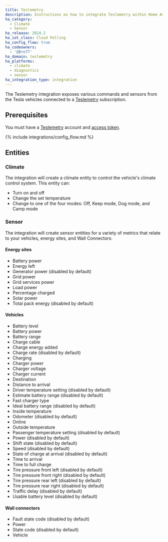 ```yaml
---
title: Teslemetry
description: Instructions on how to integrate Teslemetry within Home Assistant.
ha_category:
  - Climate
  - Sensor
ha_release: 2024.2
ha_iot_class: Cloud Polling
ha_config_flow: true
ha_codeowners:
  - '@Bre77'
ha_domain: teslemetry
ha_platforms:
  - climate
  - diagnostics
  - sensor
ha_integration_type: integration
---
```


The Teslemetry integration exposes various commands and sensors from the Tesla vehicles connected to a [Teslemetry](https://teslemetry.com/) subscription.

## Prerequisites

You must have a [Teslemetry](https://teslemetry.com/) account and [access token](https://teslemetry.com/console).

{% include integrations/config_flow.md %}

## Entities

### Climate

The integration will create a climate entity to control the vehicle's climate control system. This entity can:

- Turn on and off
- Change the set temperature
- Change to one of the four modes: Off, Keep mode, Dog mode, and Camp mode 

### Sensor

The integration will create sensor entities for a variety of metrics that relate to your vehicles, energy sites, and Wall Connectors:

#### Energy sites
- Battery power
- Energy left
- Generator power (disabled by default)
- Grid power
- Grid services power
- Load power
- Percentage charged
- Solar power
- Total pack energy (disabled by default)

#### Vehicles
- Battery level
- Battery power
- Battery range
- Charge cable
- Charge energy added
- Charge rate (disabled by default)
- Charging
- Charger power
- Charger voltage
- Charger current
- Destination
- Distance to arrival
- Driver temperature setting (disabled by default)
- Estimate battery range (disabled by default)
- Fast charger type
- Ideal battery range (disabled by default)
- Inside temperature
- Odometer (disabled by default)
- Online
- Outside temperature
- Passenger temperature setting (disabled by default)
- Power (disabled by default)
- Shift state (disabled by default)
- Speed (disabled by default)
- State of charge at arrival (disabled by default)
- Time to arrival
- Time to full charge
- Tire pressure front left (disabled by default)
- Tire pressure front right (disabled by default)
- Tire pressure rear left (disabled by default)
- Tire pressure rear right (disabled by default)
- Traffic delay (disabled by default)
- Usable battery level (disabled by default)

#### Wall connectors
- Fault state code (disabled by default)
- Power
- State code (disabled by default)
- Vehicle

